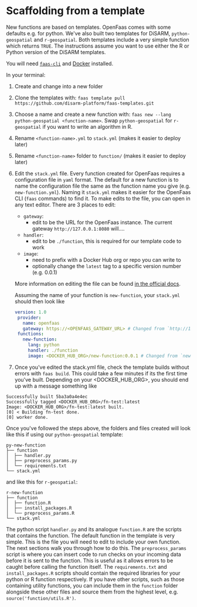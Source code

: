 # Scaffolding from a template

New functions are based on templates. OpenFaas comes with some defaults e.g. for python. We've also built two templates for DiSARM, `python-geospatial` and `r-geospatial`. Both templates include a very simple function which returns `TRUE`. The instructions assume you want to use either the R or Python version of the DiSARM templates.

You will need [`faas-cli`](https://docs.openfaas.com/cli/install/) and [Docker](https://docs.docker.com/engine/install/) installed.

In your terminal:

1. Create and change into a new folder
2. Clone the templates with: 
`faas template pull https://github.com/disarm-platform/faas-templates.git`
3. Choose a name and create a new function with: `faas new --lang python-geospatial <function-name>`. Swap `python-geospatial` for `r-geospatial` if you want to write an algorithm in R. 
4. Rename `<function-name>.yml` to `stack.yml` (makes it easier to deploy later)
5. Rename `<function-name>` folder to `function/` (makes it easier to deploy later)
6. Edit the `stack.yml` file. Every function created for OpenFaas requires a configuration file in `yaml` format. The default for a new function is to name the configuration file the same as the function name you give \(e.g. `new-function.yml`\). Naming it `stack.yml` makes it easier for the OpenFaas CLI \(`faas` commands\) to find it. To make edits to the file, you can open in any text editor. There are 3 places to edit:

	* `gateway`: 
	   * edit to be the URL for the OpenFaas instance. The current gateway `http://127.0.0.1:8080` will....
	* `handler`:
	   * edit to be `./function`, this is required for our template code to work
	* `image`: 
	   * need to prefix with a Docker Hub org or repo you can write to
	   * optionally change the `latest` tag to a specific version number (e.g. 0.0.1)

	More information on editing the file can be found [in the official docs](https://docs.openfaas.com/reference/yaml/).

	Assuming the name of your function is `new-function`, your `stack.yml` should then look like

	```yaml
	version: 1.0
	 provider:
	   name: openfaas
	   gateway: https://<OPENFAAS_GATEWAY_URL> # Changed from `http://127.0.0.1:8080
	 functions:
	   new-function:
	     lang: python
	     handler: ./function
	     image: <DOCKER_HUB_ORG>/new-function:0.0.1 # Changed from `new-function:latest`
	```

7. Once you've edited the stack.yml file, check the template builds without errors with `faas build`. This could take a few minutes if its the first time you've built. Depending on your <DOCKER_HUB_ORG>, you should end up with a message something like
```
Successfully built 5ba3a0a4e4ec
Successfully tagged <DOCKER_HUB_ORG>/fn-test:latest
Image: <DOCKER_HUB_ORG>/fn-test:latest built.
[0] < Building fn-test done.
[0] worker done.
```

Once you've followed the steps above, the folders and files created will look like this if using our `python-geospatial` template:

```text
py-new-function
├── function
│  ├── handler.py
│  ├── preprocess_params.py
│  └── requirements.txt
└── stack.yml
```

and like this for `r-geospatial`:

```text
r-new-function
├── function
│  ├── function.R
│  ├── install_packages.R
│  └── preprocess_params.R
└── stack.yml
```

The python script `handler.py` and its analogue `function.R` are the scripts that contains the function. The default function in the template is very simple. This is the file you will need to edit to include your own function. The next sections walk you through how to do this. The `preprocess_params` script is where you can insert code to run checks on your incoming data before it is sent to the function. This is useful as it allows errors to be caught before calling the function itself. The `requirements.txt` and `install_packages.R` scripts should contain the required libraries for your python or R function respectively. If you have other scripts, such as those containing utility functions, you can include them in the `function` folder alongside these other files and source them from the highest level, e.g. `source('function/utils.R')`.